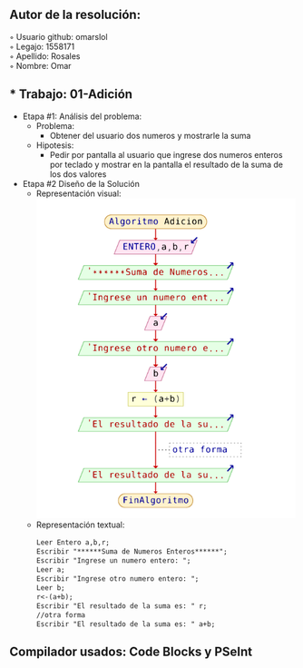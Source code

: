 ## Autor de la resolución:  
◦ Usuario github: omarslol  
◦ Legajo: 1558171  
◦ Apellido: Rosales  
◦ Nombre: Omar  

## * Trabajo: 01-Adición  
  * Etapa #1: Análisis del problema:  
    * Problema:  
      * Obtener del usuario dos numeros y mostrarle la suma  
    * Hipotesis:  
      * Pedir por pantalla al usuario que ingrese dos numeros enteros por teclado y mostrar en la pantalla el resultado de la suma de los dos valores  
  * Etapa #2 Diseño de la Solución   
    * Representación visual:  
        ![adicion](https://github.com/omarslol/AED/blob/master/Imagenes/Adicion/Adicion.png)
    * Representación textual:  
      ~~~
      Leer Entero a,b,r;
      Escribir "******Suma de Numeros Enteros******";
      Escribir "Ingrese un numero entero: ";
      Leer a;
      Escribir "Ingrese otro numero entero: ";
      Leer b;
      r<-(a+b);
      Escribir "El resultado de la suma es: " r;
      //otra forma
      Escribir "El resultado de la suma es: " a+b;
      ~~~
## Compilador usados: Code Blocks y PSeInt
